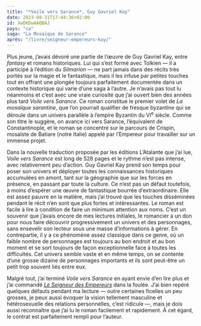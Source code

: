 ```yaml
---
title: "*Voile vers Sarance*, Guy Gavriel Kay"
date: 2023-08-31T17:44:36+02:00
id: XwDKDwAAQBAJ
pays: "ca"
saga: "La Mosaïque de Sarance"
après: "/livre/seigneur-empereurs-kay/"
---
```


Plus jeune, j’avais dévoré une partie de l’œuvre de Guy Gavriel Kay, entre *fantasy* et romans historiques. Lui qui s’est formé avec Tolkien — il a participé à l’édition du *Silmarion* — ne part jamais dans des récits très portés sur la magie et le fantastique, mais il les infuse par petites touches tout en offrant une plongée toujours parfaitement documentée dans un contexte historique qui varie d’une saga à l’autre. Je n’avais pas tout lu néanmoins et c’est avec une vraie curiosité que j’ai ouvert bien des années plus tard *Voile vers Sarance*. Ce roman constitue le premier volet de *La mosaïque sarantine*, que l’on pourrait qualifier de fresque byzantine qui se déroule dans un univers parallèle à l’empire Byzantin du VI<sup>e</sup> siècle. Comme son titre le suggère, on avance ici vers Sarance, l’équivalent de Constantinople, et le roman se concentre sur le parcours de Crispin, mosaïste de Batiare (notre Italie) appelé par l’Empereur pour travailler sur un immense projet. 

Dans la nouvelle traduction proposée par les éditions L’Atalante que j’ai lue, *Voile vers Sarance* est long de 528 pages et le rythme n’est pas intense, avec relativement peu d’action. Guy Gavriel Kay prend son temps pour poser son univers et déployer toutes les connaissances historiques accumulées en amont, tant sur la géographie que sur les forces en présence, en passant par toute la culture. Ce n’est pas un défaut toutefois, à moins d’espérer une œuvre de fantastique bourrée d’extraordinaire. Elle est assez pauvre en la matière, mais j’ai trouvé que les touches disséminées pendant le récit n’en sont que plus fortes et intéressantes. Le roman est facile à lire à condition de faire un minimum attention aux noms. C’est un souvenir que j’avais encore de mes lectures initiales, le romancier a un don pour nous faire découvrir progressivement un univers et des personnages, sans ensevelir son lecteur sous une masse d’informations à gérer. En contrepartie, il y a ce phénomène assez classique dans ce genre, où un faible nombre de personnages est toujours au bon endroit et au bon moment et se sort toujours de façon exceptionnelle face à toutes les difficultés. Cet univers semble vaste et en même temps, on se contente d’une grosse dizaine de personnages importants et ils sont peut-être un petit trop souvent liés entre eux. 

Malgré tout, j’ai terminé *Voile vers Sarance* en ayant envie d’en lire plus et j’ai commandé [*Le Seigneur des Empereurs*](https://nicolasfurno.fr/livre/seigneur-empereurs-kay/) dans la foulée. J’ai bien repéré quelques défauts pendant ma lecture — outre certaines ficelles un peu grosses, je peux aussi évoquer la vision tellement masculine et hétérosexuelle des relations personnelles, c’est ridicule —, mais je dois aussi reconnaître que j’ai lu le roman facilement et rapidement. À cet égard, le contrat est parfaitement rempli pour l’auteur. 

